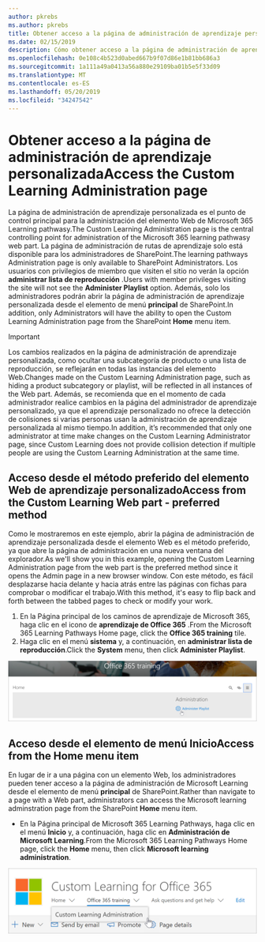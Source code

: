 ```yaml
---
author: pkrebs
ms.author: pkrebs
title: Obtener acceso a la página de administración de aprendizaje personalizada
ms.date: 02/15/2019
description: Cómo obtener acceso a la página de administración de aprendizaje personalizada desde el elemento Web o el menú
ms.openlocfilehash: 0e108c4b523d0abed667b9f07d86e1b81bb686a3
ms.sourcegitcommit: 1a111a49a0413a56a880e29109ba01b5e5f33d09
ms.translationtype: MT
ms.contentlocale: es-ES
ms.lasthandoff: 05/20/2019
ms.locfileid: "34247542"
---
```

# <a name="access-the-custom-learning-administration-page"></a><span data-ttu-id="e6f17-103">Obtener acceso a la página de administración de aprendizaje personalizada</span><span class="sxs-lookup"><span data-stu-id="e6f17-103">Access the Custom Learning Administration page</span></span>

<span data-ttu-id="e6f17-104">La página de administración de aprendizaje personalizada es el punto de control principal para la administración del elemento Web de Microsoft 365 Learning pathwasy.</span><span class="sxs-lookup"><span data-stu-id="e6f17-104">The Custom Learning Administration page is the central controlling point for administration of the Microsoft 365 learning pathwasy web part.</span></span> <span data-ttu-id="e6f17-105">La página de administración de rutas de aprendizaje solo está disponible para los administradores de SharePoint.</span><span class="sxs-lookup"><span data-stu-id="e6f17-105">The learning pathways Administration page is only available to SharePoint Administrators.</span></span> <span data-ttu-id="e6f17-106">Los usuarios con privilegios de miembro que visiten el sitio no verán la opción **administrar lista de reproducción** .</span><span class="sxs-lookup"><span data-stu-id="e6f17-106">Users with member privileges visiting the site will not see the **Administer Playlist** option.</span></span> <span data-ttu-id="e6f17-107">Además, solo los administradores podrán abrir la página de administración de aprendizaje personalizada desde el elemento de menú **principal** de SharePoint.</span><span class="sxs-lookup"><span data-stu-id="e6f17-107">In addition, only Administrators will have the ability to open the Custom Learning Administration page from the SharePoint **Home** menu item.</span></span>  

> [!IMPORTANT]
> <span data-ttu-id="e6f17-108">Los cambios realizados en la página de administración de aprendizaje personalizada, como ocultar una subcategoría de producto o una lista de reproducción, se reflejarán en todas las instancias del elemento Web.</span><span class="sxs-lookup"><span data-stu-id="e6f17-108">Changes made on the Custom Learning Administration page, such as hiding a product subcategory or playlist, will be reflected in all instances of the Web part.</span></span> <span data-ttu-id="e6f17-109">Además, se recomienda que en el momento de cada administrador realice cambios en la página del administrador de aprendizaje personalizado, ya que el aprendizaje personalizado no ofrece la detección de colisiones si varias personas usan la administración de aprendizaje personalizada al mismo tiempo.</span><span class="sxs-lookup"><span data-stu-id="e6f17-109">In addition, it’s recommended that only one administrator at time make changes on the Custom Learning Administrator page, since Custom Learning does not provide collision detection if multiple people are using the Custom Learning Administration at the same time.</span></span>  

## <a name="access-from-the-custom-learning-web-part---preferred-method"></a><span data-ttu-id="e6f17-110">Acceso desde el método preferido del elemento Web de aprendizaje personalizado</span><span class="sxs-lookup"><span data-stu-id="e6f17-110">Access from the Custom Learning Web part - preferred method</span></span>
<span data-ttu-id="e6f17-111">Como le mostraremos en este ejemplo, abrir la página de administración de aprendizaje personalizada desde el elemento Web es el método preferido, ya que abre la página de administración en una nueva ventana del explorador.</span><span class="sxs-lookup"><span data-stu-id="e6f17-111">As we'll show you in this example, opening the Custom Learning Administration page from the web part is the preferred method since it opens the Admin page in a new browser window.</span></span> <span data-ttu-id="e6f17-112">Con este método, es fácil desplazarse hacia delante y hacia atrás entre las páginas con fichas para comprobar o modificar el trabajo.</span><span class="sxs-lookup"><span data-stu-id="e6f17-112">With this method, it's easy to flip back and forth between the tabbed pages to check or modify your work.</span></span>  

1. <span data-ttu-id="e6f17-113">En la Página principal de los caminos de aprendizaje de Microsoft 365, haga clic en el icono de **aprendizaje de Office 365** .</span><span class="sxs-lookup"><span data-stu-id="e6f17-113">From the Microsoft 365 Learning Pathways Home page, click the **Office 365 training** tile.</span></span>
2. <span data-ttu-id="e6f17-114">Haga clic en el menú **sistema** y, a continuación, en **administrar lista de reproducción**.</span><span class="sxs-lookup"><span data-stu-id="e6f17-114">Click the **System** menu, then click **Administer Playlist**.</span></span> 

![CG-adminaccbtn. png](media/cg-adminaccbtn.png)

## <a name="access-from-the-home-menu-item"></a><span data-ttu-id="e6f17-116">Acceso desde el elemento de menú Inicio</span><span class="sxs-lookup"><span data-stu-id="e6f17-116">Access from the Home menu item</span></span>
<span data-ttu-id="e6f17-117">En lugar de ir a una página con un elemento Web, los administradores pueden tener acceso a la página de administración de Microsoft Learning desde el elemento de menú **principal** de SharePoint.</span><span class="sxs-lookup"><span data-stu-id="e6f17-117">Rather than navigate to a page with a Web part, administrators can access the Microsoft learning adminstration page from the SharePoint **Home** menu item.</span></span> 

- <span data-ttu-id="e6f17-118">En la Página principal de Microsoft 365 Learning Pathways, haga clic en el menú **Inicio** y, a continuación, haga clic en **Administración de Microsoft Learning**.</span><span class="sxs-lookup"><span data-stu-id="e6f17-118">From the Microsoft 365 Learning Pathways Home page, click the **Home** menu, then click **Microsoft learning administration**.</span></span>

![CG-adminaccmenu. png](media/cg-adminaccmenu.png)